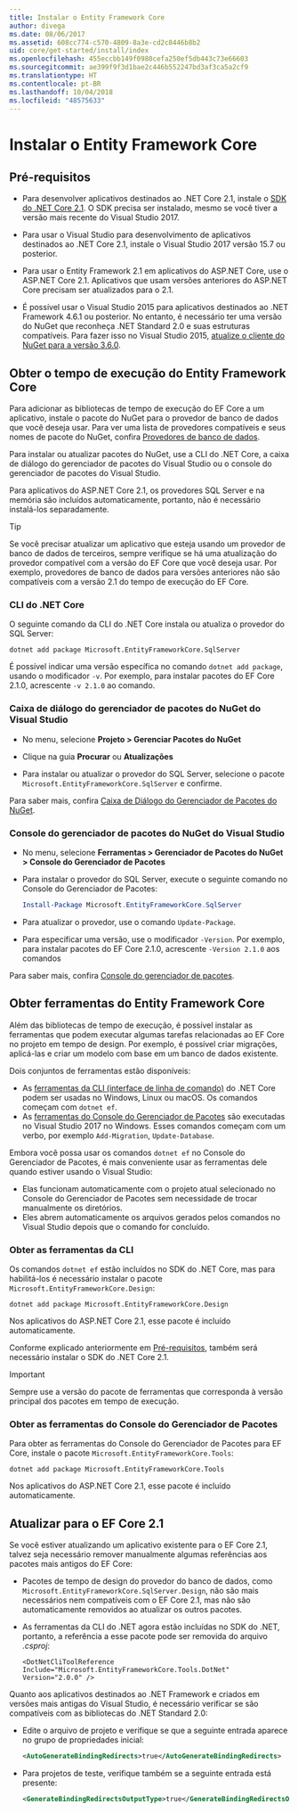 ```yaml
---
title: Instalar o Entity Framework Core
author: divega
ms.date: 08/06/2017
ms.assetid: 608cc774-c570-4809-8a3e-cd2c8446b8b2
uid: core/get-started/install/index
ms.openlocfilehash: 455eccbb149f0980cefa250ef5db443c73e66603
ms.sourcegitcommit: ae399f9f3d1bae2c446b552247bd3af3ca5a2cf9
ms.translationtype: HT
ms.contentlocale: pt-BR
ms.lasthandoff: 10/04/2018
ms.locfileid: "48575633"
---
```

# <a name="installing-entity-framework-core"></a>Instalar o Entity Framework Core

## <a name="prerequisites"></a>Pré-requisitos

* Para desenvolver aplicativos destinados ao .NET Core 2.1, instale o [SDK do .NET Core 2.1](https://www.microsoft.com/net/download/core). O SDK precisa ser instalado, mesmo se você tiver a versão mais recente do Visual Studio 2017.

* Para usar o Visual Studio para desenvolvimento de aplicativos destinados ao .NET Core 2.1, instale o Visual Studio 2017 versão 15.7 ou posterior.

* Para usar o Entity Framework 2.1 em aplicativos do ASP.NET Core, use o ASP.NET Core 2.1. Aplicativos que usam versões anteriores do ASP.NET Core precisam ser atualizados para o 2.1.

* É possível usar o Visual Studio 2015 para aplicativos destinados ao .NET Framework 4.6.1 ou posterior. No entanto, é necessário ter uma versão do NuGet que reconheça .NET Standard 2.0 e suas estruturas compatíveis. Para fazer isso no Visual Studio 2015, [atualize o cliente do NuGet para a versão 3.6.0](https://www.nuget.org/downloads).

## <a name="get-the-entity-framework-core-runtime"></a>Obter o tempo de execução do Entity Framework Core

Para adicionar as bibliotecas de tempo de execução do EF Core a um aplicativo, instale o pacote do NuGet para o provedor de banco de dados que você deseja usar. Para ver uma lista de provedores compatíveis e seus nomes de pacote do NuGet, confira [Provedores de banco de dados](../../providers/index.md).

Para instalar ou atualizar pacotes do NuGet, use a CLI do .NET Core, a caixa de diálogo do gerenciador de pacotes do Visual Studio ou o console do gerenciador de pacotes do Visual Studio.

Para aplicativos do ASP.NET Core 2.1, os provedores SQL Server e na memória são incluídos automaticamente, portanto, não é necessário instalá-los separadamente.

> [!TIP]  
> Se você precisar atualizar um aplicativo que esteja usando um provedor de banco de dados de terceiros, sempre verifique se há uma atualização do provedor compatível com a versão do EF Core que você deseja usar. Por exemplo, provedores de banco de dados para versões anteriores não são compatíveis com a versão 2.1 do tempo de execução do EF Core.  

### <a name="net-core-cli"></a>CLI do .NET Core

O seguinte comando da CLI do .NET Core instala ou atualiza o provedor do SQL Server:

``` Console
dotnet add package Microsoft.EntityFrameworkCore.SqlServer
```

É possível indicar uma versão específica no comando `dotnet add package`, usando o modificador `-v`. Por exemplo, para instalar pacotes do EF Core 2.1.0, acrescente `-v 2.1.0` ao comando.

### <a name="visual-studio-nuget-package-manager-dialog"></a>Caixa de diálogo do gerenciador de pacotes do NuGet do Visual Studio

* No menu, selecione **Projeto > Gerenciar Pacotes do NuGet**

* Clique na guia **Procurar** ou **Atualizações**

* Para instalar ou atualizar o provedor do SQL Server, selecione o pacote `Microsoft.EntityFrameworkCore.SqlServer` e confirme.

Para saber mais, confira [Caixa de Diálogo do Gerenciador de Pacotes do NuGet](https://docs.microsoft.com/nuget/tools/package-manager-ui).

### <a name="visual-studio-nuget-package-manager-console"></a>Console do gerenciador de pacotes do NuGet do Visual Studio

* No menu, selecione **Ferramentas > Gerenciador de Pacotes do NuGet > Console do Gerenciador de Pacotes**

* Para instalar o provedor do SQL Server, execute o seguinte comando no Console do Gerenciador de Pacotes:

  ``` PowerShell  
  Install-Package Microsoft.EntityFrameworkCore.SqlServer
  ```
* Para atualizar o provedor, use o comando `Update-Package`.

* Para especificar uma versão, use o modificador `-Version`. Por exemplo, para instalar pacotes do EF Core 2.1.0, acrescente `-Version 2.1.0` aos comandos

Para saber mais, confira [Console do gerenciador de pacotes](https://docs.microsoft.com/nuget/tools/package-manager-console).

## <a name="get-entity-framework-core-tools"></a>Obter ferramentas do Entity Framework Core

Além das bibliotecas de tempo de execução, é possível instalar as ferramentas que podem executar algumas tarefas relacionadas ao EF Core no projeto em tempo de design. Por exemplo, é possível criar migrações, aplicá-las e criar um modelo com base em um banco de dados existente.

Dois conjuntos de ferramentas estão disponíveis:
* As [ferramentas da CLI (interface de linha de comando)](../../miscellaneous/cli/dotnet.md) do .NET Core podem ser usadas no Windows, Linux ou macOS. Os comandos começam com `dotnet ef`. 
* As [ferramentas do Console do Gerenciador de Pacotes](../../miscellaneous/cli/powershell.md) são executadas no Visual Studio 2017 no Windows. Esses comandos começam com um verbo, por exemplo `Add-Migration`, `Update-Database`.

Embora você possa usar os comandos `dotnet ef` no Console do Gerenciador de Pacotes, é mais conveniente usar as ferramentas dele quando estiver usando o Visual Studio:
* Elas funcionam automaticamente com o projeto atual selecionado no Console do Gerenciador de Pacotes sem necessidade de trocar manualmente os diretórios.  
* Eles abrem automaticamente os arquivos gerados pelos comandos no Visual Studio depois que o comando for concluído.

<a name="cli"></a>

### <a name="get-the-cli-tools"></a>Obter as ferramentas da CLI

Os comandos `dotnet ef` estão incluídos no SDK do .NET Core, mas para habilitá-los é necessário instalar o pacote `Microsoft.EntityFrameworkCore.Design`:

 ``` Console    
dotnet add package Microsoft.EntityFrameworkCore.Design 
``` 

Nos aplicativos do ASP.NET Core 2.1, esse pacote é incluído automaticamente.

Conforme explicado anteriormente em [Pré-requisitos](#prerequisites), também será necessário instalar o SDK do .NET Core 2.1.

> [!IMPORTANT]      
> Sempre use a versão do pacote de ferramentas que corresponda à versão principal dos pacotes em tempo de execução.

### <a name="get-the-package-manager-console-tools"></a>Obter as ferramentas do Console do Gerenciador de Pacotes

Para obter as ferramentas do Console do Gerenciador de Pacotes para EF Core, instale o pacote `Microsoft.EntityFrameworkCore.Tools`:

 ``` Console    
dotnet add package Microsoft.EntityFrameworkCore.Tools
``` 

Nos aplicativos do ASP.NET Core 2.1, esse pacote é incluído automaticamente.

## <a name="upgrading-to-ef-core-21"></a>Atualizar para o EF Core 2.1

Se você estiver atualizando um aplicativo existente para o EF Core 2.1, talvez seja necessário remover manualmente algumas referências aos pacotes mais antigos do EF Core:

* Pacotes de tempo de design do provedor do banco de dados, como `Microsoft.EntityFrameworkCore.SqlServer.Design`, não são mais necessários nem compatíveis com o EF Core 2.1, mas não são automaticamente removidos ao atualizar os outros pacotes.

* As ferramentas da CLI do .NET agora estão incluídas no SDK do .NET, portanto, a referência a esse pacote pode ser removida do arquivo *.csproj*:

  ```
  <DotNetCliToolReference Include="Microsoft.EntityFrameworkCore.Tools.DotNet" Version="2.0.0" />
  ```

Quanto aos aplicativos destinados ao .NET Framework e criados em versões mais antigas do Visual Studio, é necessário verificar se são compatíveis com as bibliotecas do .NET Standard 2.0:

  * Edite o arquivo de projeto e verifique se que a seguinte entrada aparece no grupo de propriedades inicial:

    ``` xml
    <AutoGenerateBindingRedirects>true</AutoGenerateBindingRedirects>
    ```

  * Para projetos de teste, verifique também se a seguinte entrada está presente:

    ``` xml
    <GenerateBindingRedirectsOutputType>true</GenerateBindingRedirectsOutputType>
    ```
